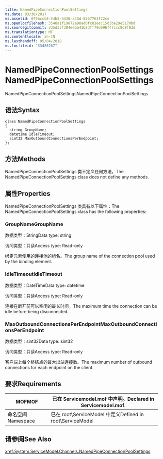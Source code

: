 ```yaml
---
title: NamedPipeConnectionPoolSettings
ms.date: 03/30/2017
ms.assetid: 079bccb8-54b5-4436-a43d-5567763f72ce
ms.openlocfilehash: 3548a1f19672a98ad0fc81eec15d5be29e5170bd
ms.sourcegitcommit: 3d5d33f384eeba41b2dff79d096f47ccc8d8f03d
ms.translationtype: MT
ms.contentlocale: zh-CN
ms.lasthandoff: 05/04/2018
ms.locfileid: "33486267"
---
```

# <a name="namedpipeconnectionpoolsettings"></a><span data-ttu-id="4c854-102">NamedPipeConnectionPoolSettings</span><span class="sxs-lookup"><span data-stu-id="4c854-102">NamedPipeConnectionPoolSettings</span></span>
<span data-ttu-id="4c854-103">NamedPipeConnectionPoolSettings</span><span class="sxs-lookup"><span data-stu-id="4c854-103">NamedPipeConnectionPoolSettings</span></span>  
  
## <a name="syntax"></a><span data-ttu-id="4c854-104">语法</span><span class="sxs-lookup"><span data-stu-id="4c854-104">Syntax</span></span>  
  
```  
class NamedPipeConnectionPoolSettings  
{  
  string GroupName;  
  datetime IdleTimeout;  
  sint32 MaxOutboundConnectionsPerEndpoint;  
};  
```  
  
## <a name="methods"></a><span data-ttu-id="4c854-105">方法</span><span class="sxs-lookup"><span data-stu-id="4c854-105">Methods</span></span>  
 <span data-ttu-id="4c854-106">NamedPipeConnectionPoolSettings 类不定义任何方法。</span><span class="sxs-lookup"><span data-stu-id="4c854-106">The NamedPipeConnectionPoolSettings class does not define any methods.</span></span>  
  
## <a name="properties"></a><span data-ttu-id="4c854-107">属性</span><span class="sxs-lookup"><span data-stu-id="4c854-107">Properties</span></span>  
 <span data-ttu-id="4c854-108">NamedPipeConnectionPoolSettings 类具有以下属性：</span><span class="sxs-lookup"><span data-stu-id="4c854-108">The NamedPipeConnectionPoolSettings class has the following properties:</span></span>  
  
### <a name="groupname"></a><span data-ttu-id="4c854-109">GroupName</span><span class="sxs-lookup"><span data-stu-id="4c854-109">GroupName</span></span>  
 <span data-ttu-id="4c854-110">数据类型：String</span><span class="sxs-lookup"><span data-stu-id="4c854-110">Data type: string</span></span>  
  
 <span data-ttu-id="4c854-111">访问类型：只读</span><span class="sxs-lookup"><span data-stu-id="4c854-111">Access type: Read-only</span></span>  
  
 <span data-ttu-id="4c854-112">绑定元素使用的连接池的组名。</span><span class="sxs-lookup"><span data-stu-id="4c854-112">The group name of the connection pool used by the binding element.</span></span>  
  
### <a name="idletimeout"></a><span data-ttu-id="4c854-113">IdleTimeout</span><span class="sxs-lookup"><span data-stu-id="4c854-113">IdleTimeout</span></span>  
 <span data-ttu-id="4c854-114">数据类型：DateTime</span><span class="sxs-lookup"><span data-stu-id="4c854-114">Data type: datetime</span></span>  
  
 <span data-ttu-id="4c854-115">访问类型：只读</span><span class="sxs-lookup"><span data-stu-id="4c854-115">Access type: Read-only</span></span>  
  
 <span data-ttu-id="4c854-116">连接在断开前可以空闲的最长时间。</span><span class="sxs-lookup"><span data-stu-id="4c854-116">The maximum time the connection can be idle before being disconnected.</span></span>  
  
### <a name="maxoutboundconnectionsperendpoint"></a><span data-ttu-id="4c854-117">MaxOutboundConnectionsPerEndpoint</span><span class="sxs-lookup"><span data-stu-id="4c854-117">MaxOutboundConnectionsPerEndpoint</span></span>  
 <span data-ttu-id="4c854-118">数据类型：sint32</span><span class="sxs-lookup"><span data-stu-id="4c854-118">Data type: sint32</span></span>  
  
 <span data-ttu-id="4c854-119">访问类型：只读</span><span class="sxs-lookup"><span data-stu-id="4c854-119">Access type: Read-only</span></span>  
  
 <span data-ttu-id="4c854-120">客户端上每个终结点的最大出站连接数。</span><span class="sxs-lookup"><span data-stu-id="4c854-120">The maximum number of outbound connections for each endpoint on the client.</span></span>  
  
## <a name="requirements"></a><span data-ttu-id="4c854-121">要求</span><span class="sxs-lookup"><span data-stu-id="4c854-121">Requirements</span></span>  
  
|<span data-ttu-id="4c854-122">MOF</span><span class="sxs-lookup"><span data-stu-id="4c854-122">MOF</span></span>|<span data-ttu-id="4c854-123">已在 Servicemodel.mof 中声明。</span><span class="sxs-lookup"><span data-stu-id="4c854-123">Declared in Servicemodel.mof.</span></span>|  
|---------|-----------------------------------|  
|<span data-ttu-id="4c854-124">命名空间</span><span class="sxs-lookup"><span data-stu-id="4c854-124">Namespace</span></span>|<span data-ttu-id="4c854-125">已在 root\ServiceModel 中定义</span><span class="sxs-lookup"><span data-stu-id="4c854-125">Defined in root\ServiceModel</span></span>|  
  
## <a name="see-also"></a><span data-ttu-id="4c854-126">请参阅</span><span class="sxs-lookup"><span data-stu-id="4c854-126">See Also</span></span>  
 <xref:System.ServiceModel.Channels.NamedPipeConnectionPoolSettings>
